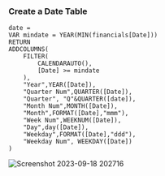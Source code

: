 ### Create a Date Table 

```DAX
date = 
VAR mindate = YEAR(MIN(financials[Date]))
RETURN
ADDCOLUMNS(
    FILTER(
        CALENDARAUTO(),
        [Date] >= mindate
    ),
    "Year",YEAR([Date]),
    "Quarter Num",QUARTER([Date]),
    "Quarter", "Q"&QUARTER([date]),
    "Month Num",MONTH([Date]),
    "Month",FORMAT([Date],"mmm"),
    "Week Num",WEEKNUM([Date]),
    "Day",day([Date]),
    "Weekday",FORMAT([Date],"ddd"),
    "Weekday Num", WEEKDAY([Date])
)
```
![Screenshot 2023-09-18 202716](https://github.com/chewwee/PowerBI/assets/90857289/8ae228f2-b6af-4b67-867f-e747779476f8)
